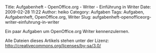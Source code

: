 Title: Aufgabenheft - OpenOffice.org - Writer - Einführung in Writer
Date: 2009-02-28 11:22
Author: heiko
Category: Aufgaben
Tags: Aufgaben, Aufgabenheft, OpenOffice.org, Writer
Slug: aufgabenheft-openofficeorg-writer-einfuhrung-in-writer

Ein paar Aufgaben um OpenOffice.org Writer kennenzulernen.

Alle Dateien dieses Artikels stehen unter der Lizenz: http://creativecommons.org/licenses/by-sa/3.0/
